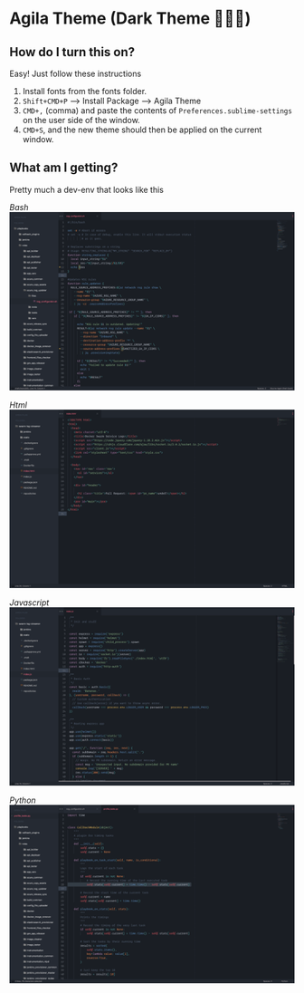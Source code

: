 # Agila Theme (Dark Theme 🦹🏿‍♀️)


## How do I turn this on?

Easy! Just follow these instructions

1. Install fonts from the fonts folder.
2. `Shift+CMD+P` --> Install Package --> Agila Theme
3. `CMD+,` (comma) and paste the contents of `Preferences.sublime-settings` on the user side of the window.
4. `CMD+S`, and the new theme should then be applied on the current window.


## What am I getting?

Pretty much a dev-env that looks like this

*Bash*
![Bash](https://github.com/Korrd/dev-env-configs/blob/master/sublime-text-3/agila-theme/pics/bash.png "Bash")

*Html*
![Html](https://github.com/Korrd/dev-env-configs/blob/master/sublime-text-3/agila-theme/pics/html.png "Html")

*Javascript*
![Javascript](https://github.com/Korrd/dev-env-configs/blob/master/sublime-text-3/agila-theme/pics/js.png "Javascript")

*Python*
![Python](https://github.com/Korrd/dev-env-configs/blob/master/sublime-text-3/agila-theme/pics/python.png "Python")
